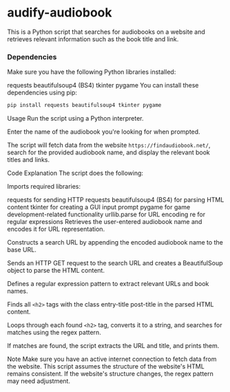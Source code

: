 # audify-audiobook
This is a Python script that searches for audiobooks on a website and retrieves relevant information such as the book title and link.

### Dependencies <br>
Make sure you have the following Python libraries installed:

requests
beautifulsoup4 (BS4)
tkinter
pygame
You can install these dependencies using pip:

```bash
pip install requests beautifulsoup4 tkinter pygame

```
Usage
Run the script using a Python interpreter.

Enter the name of the audiobook you're looking for when prompted.

The script will fetch data from the website `https://findaudiobook.net/`, search for the provided audiobook name, and display the relevant book titles and links.

Code Explanation
The script does the following:

Imports required libraries:

requests for sending HTTP requests
beautifulsoup4 (BS4) for parsing HTML content
tkinter for creating a GUI input prompt
pygame for game development-related functionality
urllib.parse for URL encoding
re for regular expressions
Retrieves the user-entered audiobook name and encodes it for URL representation.

Constructs a search URL by appending the encoded audiobook name to the base URL.

Sends an HTTP GET request to the search URL and creates a BeautifulSoup object to parse the HTML content.

Defines a regular expression pattern to extract relevant URLs and book names.

Finds all `<h2>` tags with the class entry-title post-title in the parsed HTML content.

Loops through each found `<h2>` tag, converts it to a string, and searches for matches using the regex pattern.

If matches are found, the script extracts the URL and title, and prints them.

Note
Make sure you have an active internet connection to fetch data from the website.
This script assumes the structure of the website's HTML remains consistent. If the website's structure changes, the regex pattern may need adjustment.